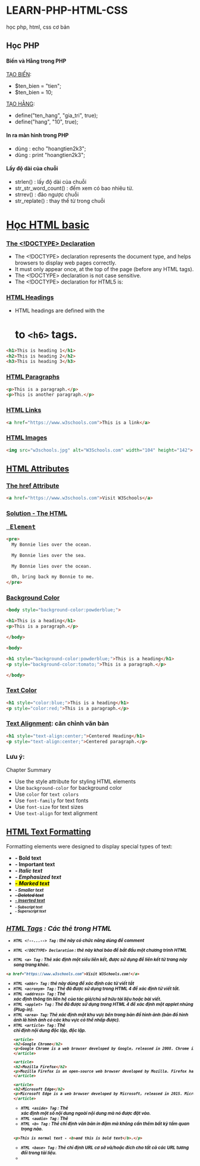 # LEARN-PHP-HTML-CSS
học php, html, css cơ bản 


## Học PHP

#### Biến và Hằng trong PHP

[TẠO BIẾN]():
- $ten_bien = "tien";
- $ten_bien = 10;

[TẠO HẰNG]():
- define("ten_hang", "gia_tri", true);
- define("hang", "10", true);

#### In ra màn hình trong PHP
- dùng : echo "hoangtien2k3";
- dùng : print "hoangtien2k3";

#### Lấy độ dài của chuỗi
- strlen() : lấy độ dài của chuỗi
- str_str_word_count() : đếm xem có bao nhiêu từ.
- strrev() : đảo ngược chuỗi
- str_replate() : thay thế từ trong chuỗi



# [Học HTML basic]()

### [The <!DOCTYPE> Declaration]()
- The <!DOCTYPE> declaration represents the document type, and helps browsers to display web pages correctly.
- It must only appear once, at the top of the page (before any HTML tags).
- The <!DOCTYPE> declaration is not case sensitive.
- The <!DOCTYPE> declaration for HTML5 is:

### [HTML Headings]()
- HTML headings are defined with the <h1> to `<h6>` tags.

```html
<h1>This is heading 1</h1>
<h2>This is heading 2</h2>
<h3>This is heading 3</h3>
```

### [HTML Paragraphs]()

```html
<p>This is a paragraph.</p>
<p>This is another paragraph.</p>
```

### [HTML Links]()

```html
<a href="https://www.w3schools.com">This is a link</a>
```

### [HTML Images]()

```html
<img src="w3schools.jpg" alt="W3Schools.com" width="104" height="142">
```


## [HTML Attributes]()

### [The href Attribute]()
```html
<a href="https://www.w3schools.com">Visit W3Schools</a>
```


### [Solution - The HTML <pre> Element]()

```html
<pre>
  My Bonnie lies over the ocean.

  My Bonnie lies over the sea.

  My Bonnie lies over the ocean.

  Oh, bring back my Bonnie to me.
</pre>
```

### [Background Color]()

```html
<body style="background-color:powderblue;">

<h1>This is a heading</h1>
<p>This is a paragraph.</p>

</body>
```

```html
<body>

<h1 style="background-color:powderblue;">This is a heading</h1>
<p style="background-color:tomato;">This is a paragraph.</p>

</body>
```

### [Text Color]()

```html
<h1 style="color:blue;">This is a heading</h1>
<p style="color:red;">This is a paragraph.</p>
```


### [Text Alignment](): căn chỉnh văn bản

```html
<h1 style="text-align:center;">Centered Heading</h1>
<p style="text-align:center;">Centered paragraph.</p>
```

### Lưu ý:

Chapter Summary
- Use the style attribute for styling HTML elements
- Use `background-color` for background color
- Use `color` for `text colors`
- Use `font-family` for text fonts
- Use `font-size` for text sizes
- Use `text-align` for text alignment



## [HTML Text Formatting]()

Formatting elements were designed to display special types of text:

- <b> - Bold text
- <strong> - Important text
- <i> - Italic text
- <em> - Emphasized text
- <mark> - Marked text
- <small> - Smaller text
- <del> - Deleted text
- <ins> - Inserted text
- <sub> - Subscript text
- <sup> - Superscript text



## [HTML Tags]() : Các thẻ trong HTML

- `HTML <!--...--> Tag` : thẻ này có chức năng dùng để comment
- `HTML <!DOCTYPE> Declaration` : thẻ này khai báo để bắt đầu một chương trình HTML
  
- `HTML <a> Tag` : Thẻ <a> xác định một siêu liên kết, được sử dụng để liên kết từ trang này sang trang khác.
```html
<a href="https://www.w3schools.com">Visit W3Schools.com!</a>
```
- `HTML <abbr> Tag` : thẻ này dùng để xác định các từ viết tắt
- `HTML <acronym> Tag` : Thẻ <acronym> đã được sử dụng trong HTML 4 để xác định từ viết tắt.
- `HTML <address> Tag` : Thẻ <address> xác định thông tin liên hệ của tác giả/chủ sở hữu tài liệu hoặc bài viết.
- `HTML <applet> Tag` : Thẻ <applet> đã được sử dụng trong HTML 4 để xác định một applet nhúng (Plug-in).
- `HTML <area> Tag`: Thẻ <area> xác định một khu vực bên trong bản đồ hình ảnh (bản đồ hình ảnh là hình ảnh có các khu vực có thể nhấp được).
- `HTML <article> Tag` : Thẻ <article> chỉ định nội dung độc lập, độc lập.
```html
<article>
<h2>Google Chrome</h2>
<p>Google Chrome is a web browser developed by Google, released in 2008. Chrome is the world's most popular web browser today!</p>
</article>

<article>
<h2>Mozilla Firefox</h2>
<p>Mozilla Firefox is an open-source web browser developed by Mozilla. Firefox has been the second most popular web browser since January, 2018.</p>
</article>

<article>
<h2>Microsoft Edge</h2>
<p>Microsoft Edge is a web browser developed by Microsoft, released in 2015. Microsoft Edge replaced Internet Explorer.</p>
</article>
```
- `HTML <aside> Tag` : Thẻ <aside> xác định một số nội dung ngoài nội dung mà nó được đặt vào.
- `HTML <audio> Tag` : Thẻ <audio> được sử dụng để nhúng nội dung âm thanh vào tài liệu, chẳng hạn như nhạc hoặc các luồng âm thanh khác.
- `HTML <b> Tag` : Thẻ <b> chỉ định văn bản in đậm mà không cần thêm bất kỳ tầm quan trọng nào.
```html
<p>This is normal text - <b>and this is bold text</b>.</p>
```
- `HTML <base> Tag` : Thẻ <base> chỉ định URL cơ sở và/hoặc đích cho tất cả các URL tương đối trong tài liệu.
- 





